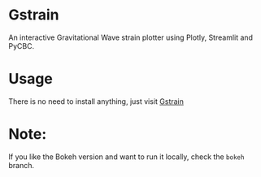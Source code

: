 # Gstrain
An interactive Gravitational Wave strain plotter using Plotly, Streamlit and PyCBC.

# Usage
There is no need to install anything, just visit [Gstrain](https://gstrain.streamlit.app/)

# Note:
If you like the Bokeh version and want to run it locally, check the `bokeh` branch.